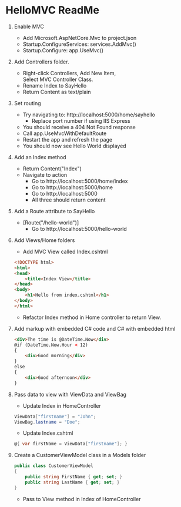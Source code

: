 ﻿# HelloMVC ReadMe

1. Enable MVC
    - Add Microsoft.AspNetCore.Mvc to project.json
    - Startup.ConfigureServices: services.AddMvc()
    - Startup.Configure: app.UseMvc()

2. Add Controllers folder.
    - Right-click Controllers, Add New Item,  
      Select MVC Controller Class.
    - Rename Index to SayHello
    - Return Content as text/plain

3. Set routing
    - Try navigating to: http://localhost:5000/home/sayhello
        + Replace port number if using IIS Express
    - You should receive a 404 Not Found response
    - Call app.UseMvcWithDefaultRoute
    - Restart the app and refresh the page
    - You should now see Hello World displayed

4. Add an Index method
    - Return Content("Index")
    - Navigate to action
        + Go to http://localhost:5000/home/index
        + Go to http://localhost:5000/home
        + Go to http://localhost:5000
        + All three should return content

5. Add a Route attribute to SayHello
    - [Route("/hello-world")]
        + Go to http://localhost:5000/hello-world

6. Add Views/Home folders
    - Add MVC View called Index.cshtml
    
    ```html
    <!DOCTYPE html>
    <html>
    <head>
        <title>Index View</title>
    </head>
    <body>
        <h1>Hello from index.cshtml</h1>
    </body>
    </html>
    ```

    - Refactor Index method in Home controller 
      to return View.

7. Add markup with embedded C# code 
   and C# with embedded html

    ```html
    <div>The time is @DateTime.Now</div>
    @if (DateTime.Now.Hour < 12)
    {
        <div>Good morning</div>
    }
    else
    {
        <div>Good afternoon</div>
    }
    ```

8. Pass data to view with ViewData and ViewBag
    - Update Index in HomeController

    ```csharp
    ViewData["firstname"] = "John";
    ViewBag.lastname = "Doe";
    ```

    - Update Index.cshtml

    ```csharp
    @{ var firstName = ViewData["firstname"]; }
    ```

9. Create a CustomerViewModel class in a Models folder

    ```csharp
    public class CustomerViewModel
    {
        public string FirstName { get; set; }
        public string LastName { get; set; }
    }
    ```

    - Pass to View method in Index of HomeController

